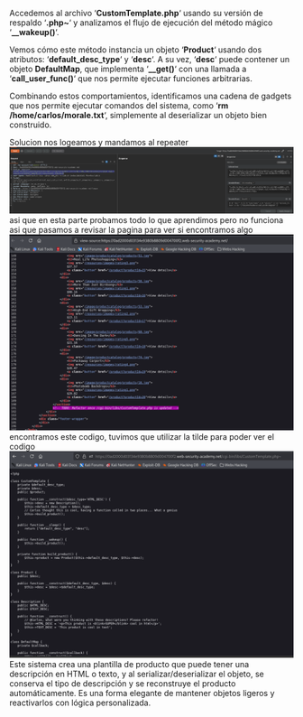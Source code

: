 Accedemos al archivo ‘**CustomTemplate.php**‘ usando su versión de respaldo ‘**.php~**‘ y analizamos el flujo de ejecución del método mágico ‘**__wakeup()**‘.

Vemos cómo este método instancia un objeto ‘**Product**‘ usando dos atributos: ‘**default_desc_type**‘ y ‘**desc**‘. A su vez, ‘**desc**‘ puede contener un objeto **DefaultMap**, que implementa ‘**__get()**‘ con una llamada a ‘**call_user_func()**‘ que nos permite ejecutar funciones arbitrarias.

Combinando estos comportamientos, identificamos una cadena de gadgets que nos permite ejecutar comandos del sistema, como ‘**rm /home/carlos/morale.txt**‘, simplemente al deserializar un objeto bien construido.

Solucion
nos logeamos y mandamos al repeater
![Pasted_image_20250827013850.png](/Imagenes/Pasted_image_20250827013850.png)
asi que en esta parte probamos todo lo que aprendimos pero no funciona asi que pasamos a revisar la pagina para ver si encontramos algo
![Pasted_image_20250827014040.png](/Imagenes/Pasted_image_20250827014040.png)
encontramos este codigo, tuvimos que utilizar la tilde para poder ver el codigo
![Pasted_image_20250827014237.png](/Imagenes/Pasted_image_20250827014237.png)
Este sistema crea una plantilla de producto que puede tener una descripción en HTML o texto, y al serializar/deserializar el objeto, se conserva el tipo de descripción y se reconstruye el producto automáticamente. Es una forma elegante de mantener objetos ligeros y reactivarlos con lógica personalizada.

